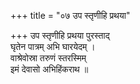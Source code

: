 +++
title = "०७ उप स्तृणीहि प्रथया"

+++
उप स्तृणीहि प्रथया पुरस्ताद्  
घृतेन पात्रम् अभि घारयेदम् ।  
वाश्रेवोस्रा तरुणं स्तरस्मिम्  
इमं देवासो अभिहिंकराथ ॥